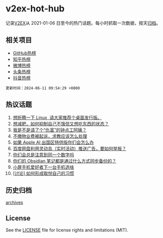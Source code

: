 # v2ex-hot-hub

 记录[V2EX](https://www.v2ex.com/)从 2021-01-06 日至今的热门话题。每小时抓取一次数据，按天[归档](archives)。
 
 ## 相关项目

- [GitHub热榜](https://github.com/snaildev/github-hot-hub)
- [知乎热榜](https://github.com/snaildev/zhihu-hot-hub)
- [微博热榜](https://github.com/snaildev/weibo-hot-hub)
- [头条热榜](https://github.com/snaildev/toutiao-hot-hub)
- [抖音热榜](https://github.com/snaildev/douyin-hot-hub)


 `更新时间：2024-06-11 09:54:29 +0800`

## 热议话题

1. [想折腾一下 Linux ,请大家推荐个桌面发行版。](https://www.v2ex.com/t/1048210)
1. [想减肥，如何抑制自己不饿但又想吃东西的状态？](https://www.v2ex.com/t/1048211)
1. [我是不是请了个“仇富”的钟点工阿姨？](https://www.v2ex.com/t/1048293)
1. [不缴物业费被起诉，求教应该怎么处理](https://www.v2ex.com/t/1048382)
1. [如果 Apple AI 出国区特供版你们会怎么办](https://www.v2ex.com/t/1048222)
1. [百度网盘利用灵动岛（实时活动）推送广告，要如何举报？](https://www.v2ex.com/t/1048247)
1. [你们会总是注意到同一个数字吗](https://www.v2ex.com/t/1048215)
1. [你们的 Obsidian 笔记都是通过什么方式同步备份的？](https://www.v2ex.com/t/1048271)
1. [小屏手机爱好者下一台手机选啥](https://www.v2ex.com/t/1048275)
1. [[讨论] 如何形成取悦自己的习惯](https://www.v2ex.com/t/1048269)

## 历史归档

[archives](archives)

## License

See the [LICENSE](LICENSE) file for license rights and limitations (MIT).
